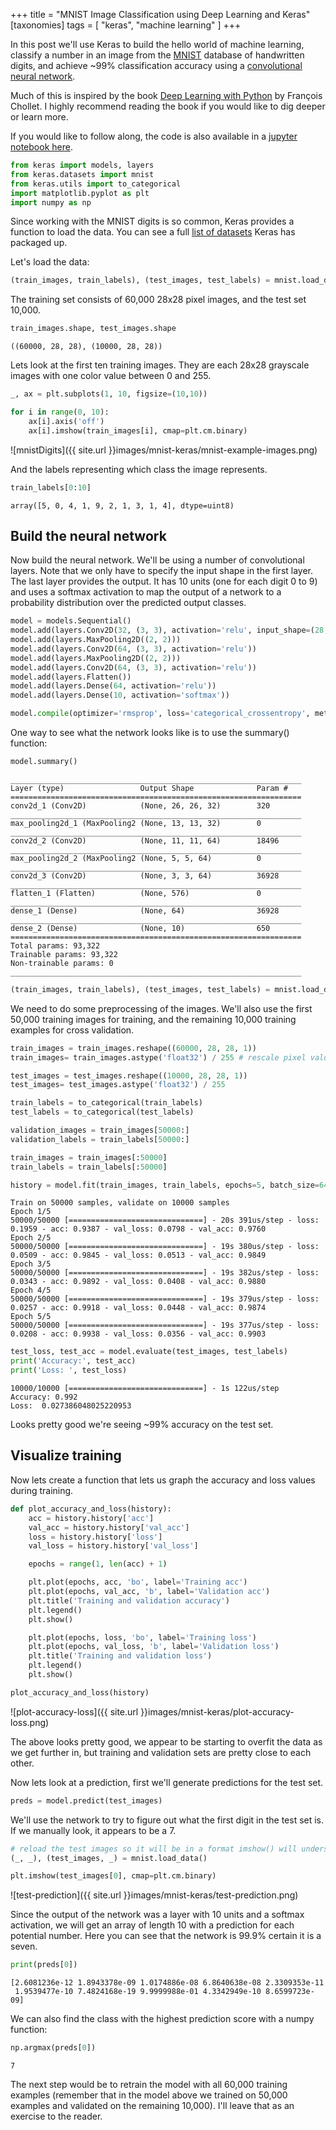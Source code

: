 +++
title = "MNIST Image Classification using Deep Learning and Keras"
[taxonomies]
tags = [ "keras", "machine learning" ]
+++


In this post we'll use Keras to build the hello world of machine learning, classify a number in an image from the [MNIST](http://yann.lecun.com/exdb/mnist/index.html) database of handwritten digits, and achieve ~99% classification accuracy using a [convolutional neural network](https://en.wikipedia.org/wiki/Convolutional_neural_network).

Much of this is inspired by the book [Deep Learning with Python](https://www.manning.com/books/deep-learning-with-python) by François Chollet. I highly recommend reading the book if you would like to dig deeper or learn more. 

If you would like to follow along, the code is also available in a [jupyter notebook here](https://github.com/wtfleming/jupyter-notebooks-public/blob/master/mnist-keras.ipynb).


```python
from keras import models, layers
from keras.datasets import mnist
from keras.utils import to_categorical
import matplotlib.pyplot as plt
import numpy as np
```

Since working with the MNIST digits is so common, Keras provides a function to load the data. You can see a full [list of datasets](https://keras.io/datasets/) Keras has packaged up.

Let's load the data:

```python
(train_images, train_labels), (test_images, test_labels) = mnist.load_data()
```

The training set consists of 60,000 28x28 pixel images, and the test set 10,000.

```python
train_images.shape, test_images.shape
```

```text
((60000, 28, 28), (10000, 28, 28))
```

Lets look at the first ten training images. They are each 28x28 grayscale images with one color value between 0 and 255.

```python
_, ax = plt.subplots(1, 10, figsize=(10,10))

for i in range(0, 10):
    ax[i].axis('off')
    ax[i].imshow(train_images[i], cmap=plt.cm.binary)
```

![mnistDigits]({{ site.url }}images/mnist-keras/mnist-example-images.png)

And the labels representing which class the image represents.

```python
train_labels[0:10]
```

```text
array([5, 0, 4, 1, 9, 2, 1, 3, 1, 4], dtype=uint8)
```

## Build the neural network

Now build the neural network. We'll be using a number of convolutional layers. Note that we only have to specify the input shape in the first layer. The last layer provides the output. It has 10 units (one for each digit 0 to 9) and uses a softmax activation to map the output of a network to a probability distribution over the predicted output classes.

```python
model = models.Sequential()
model.add(layers.Conv2D(32, (3, 3), activation='relu', input_shape=(28, 28, 1)))
model.add(layers.MaxPooling2D((2, 2)))
model.add(layers.Conv2D(64, (3, 3), activation='relu'))
model.add(layers.MaxPooling2D((2, 2)))
model.add(layers.Conv2D(64, (3, 3), activation='relu'))
model.add(layers.Flatten())
model.add(layers.Dense(64, activation='relu'))
model.add(layers.Dense(10, activation='softmax'))

model.compile(optimizer='rmsprop', loss='categorical_crossentropy', metrics=['accuracy'])
```

One way to see what the network looks like is to use the summary() function:

```python
model.summary()
```

```text
_________________________________________________________________
Layer (type)                 Output Shape              Param #   
=================================================================
conv2d_1 (Conv2D)            (None, 26, 26, 32)        320       
_________________________________________________________________
max_pooling2d_1 (MaxPooling2 (None, 13, 13, 32)        0         
_________________________________________________________________
conv2d_2 (Conv2D)            (None, 11, 11, 64)        18496     
_________________________________________________________________
max_pooling2d_2 (MaxPooling2 (None, 5, 5, 64)          0         
_________________________________________________________________
conv2d_3 (Conv2D)            (None, 3, 3, 64)          36928     
_________________________________________________________________
flatten_1 (Flatten)          (None, 576)               0         
_________________________________________________________________
dense_1 (Dense)              (None, 64)                36928     
_________________________________________________________________
dense_2 (Dense)              (None, 10)                650       
=================================================================
Total params: 93,322
Trainable params: 93,322
Non-trainable params: 0
_________________________________________________________________
```

```python
(train_images, train_labels), (test_images, test_labels) = mnist.load_data()
```

We need to do some preprocessing of the images. We'll also use the first 50,000 training images for training, and the remaining 10,000 training examples for cross validation.

```python
train_images = train_images.reshape((60000, 28, 28, 1))
train_images= train_images.astype('float32') / 255 # rescale pixel values from range [0, 255] to [0, 1]

test_images = test_images.reshape((10000, 28, 28, 1))
test_images= test_images.astype('float32') / 255

train_labels = to_categorical(train_labels)
test_labels = to_categorical(test_labels)

validation_images = train_images[50000:]
validation_labels = train_labels[50000:]

train_images = train_images[:50000]
train_labels = train_labels[:50000]

history = model.fit(train_images, train_labels, epochs=5, batch_size=64, validation_data=(validation_images, validation_labels))
```

```text
Train on 50000 samples, validate on 10000 samples
Epoch 1/5
50000/50000 [==============================] - 20s 391us/step - loss: 0.1959 - acc: 0.9387 - val_loss: 0.0798 - val_acc: 0.9760
Epoch 2/5
50000/50000 [==============================] - 19s 380us/step - loss: 0.0509 - acc: 0.9845 - val_loss: 0.0513 - val_acc: 0.9849
Epoch 3/5
50000/50000 [==============================] - 19s 382us/step - loss: 0.0343 - acc: 0.9892 - val_loss: 0.0408 - val_acc: 0.9880
Epoch 4/5
50000/50000 [==============================] - 19s 379us/step - loss: 0.0257 - acc: 0.9918 - val_loss: 0.0448 - val_acc: 0.9874
Epoch 5/5
50000/50000 [==============================] - 19s 377us/step - loss: 0.0208 - acc: 0.9938 - val_loss: 0.0356 - val_acc: 0.9903
```

```python
test_loss, test_acc = model.evaluate(test_images, test_labels)
print('Accuracy:', test_acc)
print('Loss: ', test_loss)
```

```text
10000/10000 [==============================] - 1s 122us/step
Accuracy: 0.992
Loss:  0.027386048025220953
```

Looks pretty good we're seeing ~99% accuracy on the test set.

## Visualize training

Now lets create a function that lets us graph the accuracy and loss values during training.

```python
def plot_accuracy_and_loss(history):
    acc = history.history['acc']
    val_acc = history.history['val_acc']
    loss = history.history['loss']
    val_loss = history.history['val_loss']

    epochs = range(1, len(acc) + 1)

    plt.plot(epochs, acc, 'bo', label='Training acc')
    plt.plot(epochs, val_acc, 'b', label='Validation acc')
    plt.title('Training and validation accuracy')
    plt.legend()
    plt.show()

    plt.plot(epochs, loss, 'bo', label='Training loss')
    plt.plot(epochs, val_loss, 'b', label='Validation loss')
    plt.title('Training and validation loss')
    plt.legend()
    plt.show()

plot_accuracy_and_loss(history)
```

![plot-accuracy-loss]({{ site.url }}images/mnist-keras/plot-accuracy-loss.png)


The above looks pretty good, we appear to be starting to overfit the data as we get further in, but training and validation sets are pretty close to each other.

Now lets look at a prediction, first we'll generate predictions for the test set.

```python
preds = model.predict(test_images)
```

We'll use the network to try to figure out what the first digit in the test set is. If we manually look, it appears to be a 7.

```python
# reload the test images so it will be in a format imshow() will understand
(_, _), (test_images, _) = mnist.load_data()

plt.imshow(test_images[0], cmap=plt.cm.binary)
```
![test-prediction]({{ site.url }}images/mnist-keras/test-prediction.png)

Since the output of the network was a layer with 10 units and a softmax activation, we will get an array of length 10 with a prediction for each potential number. Here you can see that the network is 99.9% certain it is a seven.

```python
print(preds[0])
```

```text
[2.6081236e-12 1.8943378e-09 1.0174886e-08 6.8640638e-08 2.3309353e-11
 1.9539477e-10 7.4824168e-19 9.9999988e-01 4.3342949e-10 8.6599723e-09]
 ```

We can also find the class with the highest prediction score with a numpy function:

```python
np.argmax(preds[0])
```

```text
7
```

The next step would be to retrain the model with all 60,000 training examples (remember that in the model above we trained on 50,000 examples and validated on the remaining 10,000). I'll leave that as an exercise to the reader.
